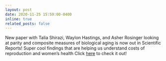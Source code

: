```yaml
---
layout: post
date: 2020-11-25 15:59:00-0400
inline: true
related_posts: false
---
```


New paper with Talia Shirazi, Waylon Hastings, and Asher Rosinger looking at parity and composite measures of biological aging is now out in Scientific Reports! Super cool findings that are helping us understand costs of reproduction and women’s health Click [here](https://www.nature.com/articles/s41598-020-77082-2) to check it out!
